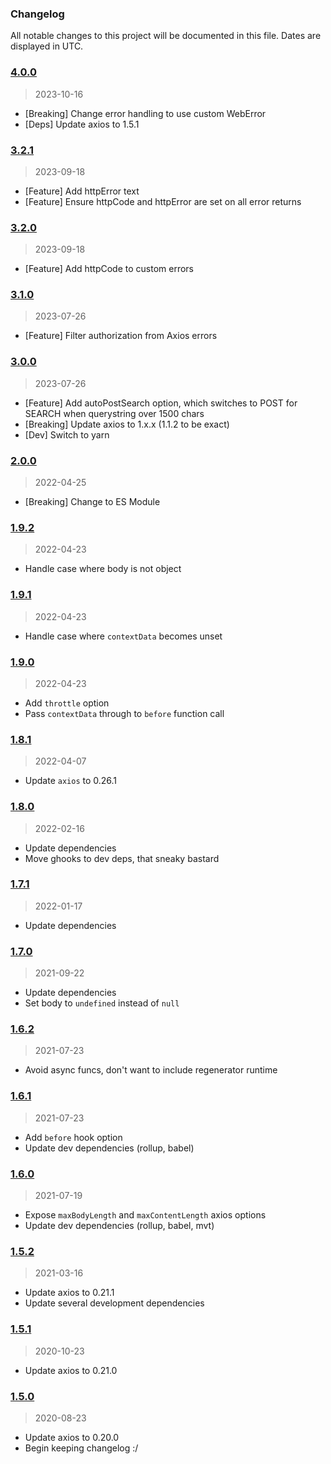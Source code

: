 ### Changelog

All notable changes to this project will be documented in this file. Dates are displayed in UTC.

### [4.0.0](https://github.com/doesdev/get-scrud/compare/3.2.1...4.0.0)

> 2023-10-16

- [Breaking] Change error handling to use custom WebError
- [Deps] Update axios to 1.5.1

### [3.2.1](https://github.com/doesdev/get-scrud/compare/3.2.0...3.2.1)

> 2023-09-18

- [Feature] Add httpError text
- [Feature] Ensure httpCode and httpError are set on all error returns

### [3.2.0](https://github.com/doesdev/get-scrud/compare/3.1.0...3.2.0)

> 2023-09-18

- [Feature] Add httpCode to custom errors

### [3.1.0](https://github.com/doesdev/get-scrud/compare/3.0.0...3.1.0)

> 2023-07-26

- [Feature] Filter authorization from Axios errors

### [3.0.0](https://github.com/doesdev/get-scrud/compare/2.0.0...3.0.0)

> 2023-07-26

- [Feature] Add autoPostSearch option, which switches to POST for SEARCH when querystring over 1500 chars
- [Breaking] Update axios to 1.x.x (1.1.2 to be exact)
- [Dev] Switch to yarn

### [2.0.0](https://github.com/doesdev/get-scrud/compare/1.9.2...2.0.0)

> 2022-04-25

- [Breaking] Change to ES Module

### [1.9.2](https://github.com/doesdev/get-scrud/compare/1.9.1...1.9.2)

> 2022-04-23

- Handle case where body is not object

### [1.9.1](https://github.com/doesdev/get-scrud/compare/1.9.0...1.9.1)

> 2022-04-23

- Handle case where `contextData` becomes unset

### [1.9.0](https://github.com/doesdev/get-scrud/compare/1.8.1...1.9.0)

> 2022-04-23

- Add `throttle` option
- Pass `contextData` through to `before` function call

### [1.8.1](https://github.com/doesdev/get-scrud/compare/1.8.0...1.8.1)

> 2022-04-07

- Update `axios` to 0.26.1

### [1.8.0](https://github.com/doesdev/get-scrud/compare/1.7.1...1.8.0)

> 2022-02-16

- Update dependencies
- Move ghooks to dev deps, that sneaky bastard

### [1.7.1](https://github.com/doesdev/get-scrud/compare/1.7.0...1.7.1)

> 2022-01-17

- Update dependencies

### [1.7.0](https://github.com/doesdev/get-scrud/compare/1.6.2...1.7.0)

> 2021-09-22

- Update dependencies
- Set body to `undefined` instead of `null`

### [1.6.2](https://github.com/doesdev/get-scrud/compare/1.6.1...1.6.2)

> 2021-07-23

- Avoid async funcs, don't want to include regenerator runtime

### [1.6.1](https://github.com/doesdev/get-scrud/compare/1.6.0...1.6.1)

> 2021-07-23

- Add `before` hook option
- Update dev dependencies (rollup, babel)

### [1.6.0](https://github.com/doesdev/get-scrud/compare/1.5.2...1.6.0)

> 2021-07-19

- Expose `maxBodyLength` and `maxContentLength` axios options
- Update dev dependencies (rollup, babel, mvt)

### [1.5.2](https://github.com/doesdev/get-scrud/compare/1.5.1...1.5.2)

> 2021-03-16

- Update axios to 0.21.1
- Update several development dependencies

### [1.5.1](https://github.com/doesdev/get-scrud/compare/1.5.0...1.5.1)

> 2020-10-23

- Update axios to 0.21.0

### [1.5.0](https://github.com/doesdev/get-scrud/compare/1.4.6...1.5.0)

> 2020-08-23

- Update axios to 0.20.0
- Begin keeping changelog :/
